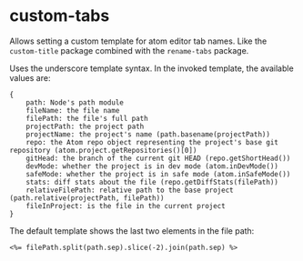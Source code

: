 # custom-tabs

Allows setting a custom template for atom editor tab names. Like the `custom-title` package combined with the `rename-tabs` package.

Uses the underscore template syntax. In the invoked template, the available values are:

```
{
    path: Node's path module
    fileName: the file name
    filePath: the file's full path
    projectPath: the project path
    projectName: the project's name (path.basename(projectPath))
    repo: the Atom repo object representing the project's base git repository (atom.project.getRepositories()[0])
    gitHead: the branch of the current git HEAD (repo.getShortHead())
    devMode: whether the project is in dev mode (atom.inDevMode())
    safeMode: whether the project is in safe mode (atom.inSafeMode())
    stats: diff stats about the file (repo.getDiffStats(filePath))
    relativeFilePath: relative path to the base project (path.relative(projectPath, filePath))
    fileInProject: is the file in the current project
}
```

The default template shows the last two elements in the file path:

```
<%= filePath.split(path.sep).slice(-2).join(path.sep) %>
```

